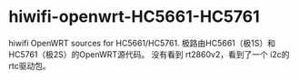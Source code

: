 hiwifi-openwrt-HC5661-HC5761
============================

hiwifi OpenWRT sources for HC5661/HC5761. 极路由HC5661（极1S）和HC5761（极2S）的OpenWRT源代码。
没有看到 rt2860v2，看到了一个 i2c的rtc驱动包。
